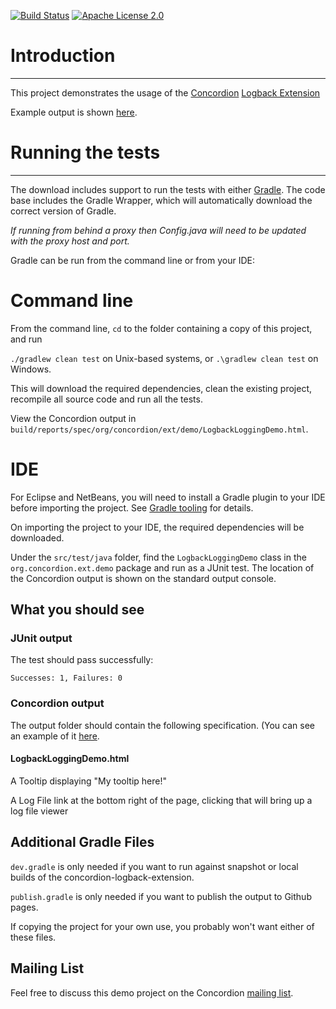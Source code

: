 [![Build Status](https://travis-ci.org/concordion/concordion-logback-extension-demo.svg?branch=master)](https://travis-ci.org/concordion/concordion-logback-extension-demo)
[![Apache License 2.0](https://img.shields.io/badge/license-Apache%202.0-blue.svg)](http://www.apache.org/licenses/LICENSE-2.0.html)

# Introduction
--------------

This project demonstrates the usage of the [Concordion](http://concordion.org) [Logback Extension](http://github.com/concordion/concordion-logback-extension) 

Example output is shown [here](http://concordion.github.io/concordion-logback-extension-demo/spec/org/concordion/ext/demo/LogbackLoggingDemo.html).

# Running the tests
-------------------

The download includes support to run the tests with either <a href="http://www.gradle.org/">Gradle</a>.  The code base includes the Gradle Wrapper, which will automatically download the correct version of Gradle.

*If running from behind a proxy then Config.java will need to be updated with the proxy host and port.* 

Gradle can be run from the command line or from your IDE:

Command line
============
From the command line, `cd` to the folder containing a copy of this project, and run 

  `./gradlew clean test` on Unix-based systems, or 
  `.\gradlew clean test` on Windows.

This will download the required dependencies, clean the existing project, recompile all source code and run all the tests. 

View the Concordion output in `build/reports/spec/org/concordion/ext/demo/LogbackLoggingDemo.html`.


IDE
===
For Eclipse and NetBeans, you will need to install a Gradle plugin to your IDE before importing the project. See [Gradle tooling](https://www.gradle.org/tooling) for details.

On importing the project to your IDE, the required dependencies will be downloaded.

Under the `src/test/java` folder, find the `LogbackLoggingDemo` class in the `org.concordion.ext.demo` package and run as a JUnit test. The location of the Concordion output is shown on the standard output console.

What you should see
-------------------

### JUnit output
The test should pass successfully:

```Successes: 1, Failures: 0```

### Concordion output
The output folder should contain the following specification. (You can see an example of it [here](http://concordion.github.io/concordion-logback-extension-demo/spec/org/concordion/ext/demo/LogbackLoggingDemo.html).
    
#### LogbackLoggingDemo.html

A Tooltip displaying "My tooltip here!"

A Log File link at the bottom right of the page, clicking that will bring up a log file viewer

    
Additional Gradle Files
-----------------------
`dev.gradle` is only needed if you want to run against snapshot or local builds of the concordion-logback-extension.

`publish.gradle` is only needed if you want to publish the output to Github pages.

If copying the project for your own use, you probably won't want either of these files.


Mailing List
-----------------
Feel free to discuss this demo project on the Concordion [mailing list](https://groups.google.com/d/forum/concordion).
